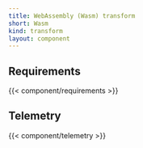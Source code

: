 ```yaml
---
title: WebAssembly (Wasm) transform
short: Wasm
kind: transform
layout: component
---
```


## Requirements

{{< component/requirements >}}

## Telemetry

{{< component/telemetry >}}
